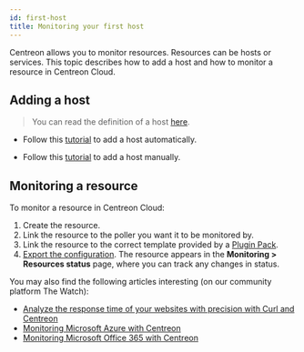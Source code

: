 ```yaml
---
id: first-host
title: Monitoring your first host
---
```


Centreon allows you to monitor resources. Resources can be hosts or services. This topic describes how to add a host and how to monitor a resource in Centreon Cloud.

## Adding a host

> You can read the definition of a host [here](../resources/glossary.md#host).

- Follow this [tutorial](https://app.arcade.software/share/Jyodbg4sVZG5OTAHcF2P) to add a host automatically.

- Follow this [tutorial](https://app.arcade.software/share/xg4VORcWXdNBogHle80U) to add a host manually.

## Monitoring a resource

To monitor a resource in Centreon Cloud:

1. Create the resource.
2. Link the resource to the poller you want it to be monitored by.
3. Link the resource to the correct template provided by a [Plugin Pack](../monitoring/pluginpacks.md).
4. [Export the configuration](../monitoring/monitoring-servers/deploying-a-configuration.md). The resource appears in the **Monitoring > Resources status** page, where you can track any changes in status.

You may also find the following articles interesting (on our community platform The Watch):

* [Analyze the response time of your websites with precision with Curl and Centreon](https://thewatch.centreon.com/product-how-to-21/analyze-the-response-time-of-your-websites-with-precision-with-curl-and-centreon-113)
* [Monitoring Microsoft Azure with Centreon](https://thewatch.centreon.com/product-how-to-21/monitoring-microsoft-azure-with-centreon-114)
* [Monitoring Microsoft Office 365 with Centreon](https://thewatch.centreon.com/product-how-to-21/monitoring-microsoft-office-365-with-centreon-120)
